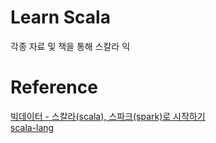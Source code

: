 # Learn Scala
각종 자료 및 책을 통해 스칼라 익
# Reference
[빅데이터 - 스칼라(scala), 스파크(spark)로 시작하기](https://wikidocs.net/book/2350)  
[scala-lang](https://www.scala-lang.org/)
